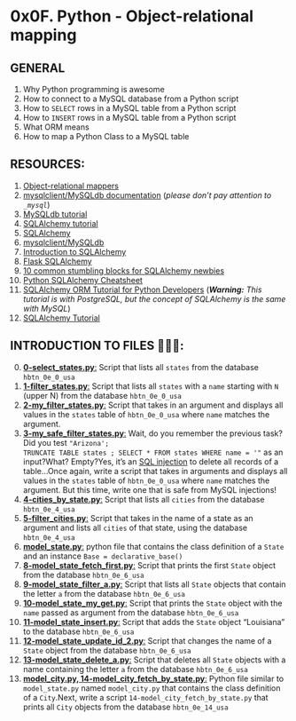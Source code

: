 # 0x0F. Python - Object-relational mapping

## GENERAL

<ol>
	<li>Why Python programming is awesome</li>
	<li>How to connect to a MySQL database from a Python script</li>
	<li>How to <code>SELECT</code> rows in a MySQL table from a Python script</li>
	<li>How to <code>INSERT</code> rows in a MySQL table from a Python script </li>
	<li>What ORM means</li>
	<li>How to map a Python Class to a MySQL table</li>
</ol>

## RESOURCES:

 <ol>
	<li><a href="/rltoken/IqdjUaZ31ZfP6eT-lTyUkA" title="Object-relational mappers" target="_blank">Object-relational mappers</a> </li>
	<li><a href="/rltoken/rMJpVJ1_YjMWfvY00I7Kpw" title="mysqlclient/MySQLdb documentation" target="_blank">mysqlclient/MySQLdb documentation</a> (<em>please don’t pay attention to <code>_mysql</code></em>)</li>
	<li><a href="/rltoken/DJz5W6Y13-6qUSTPTGrHYw" title="MySQLdb tutorial" target="_blank">MySQLdb tutorial</a> </li>
	<li><a href="/rltoken/9JWveMwNKe3IUErdEbDsUQ" title="SQLAlchemy tutorial" target="_blank">SQLAlchemy tutorial</a> </li>
	<li><a href="/rltoken/E9dLS6Shaezq4ivnGxN_RA" title="SQLAlchemy" target="_blank">SQLAlchemy</a> </li>
	<li><a href="/rltoken/QFgtVxz2w-C1y1OB8uls1g" title="mysqlclient/MySQLdb" target="_blank">mysqlclient/MySQLdb</a> </li>
	<li><a href="/rltoken/I5bvhPGTOu3_-T-4jpN-hg" title="Introduction to SQLAlchemy" target="_blank">Introduction to SQLAlchemy</a> </li>
	<li><a href="/rltoken/UvaHESHeqlRA0Z0uQFi0_A" title="Flask SQLAlchemy" target="_blank">Flask SQLAlchemy</a> </li>
	<li><a href="/rltoken/Zb8Yc2WycLLYX8gnLlwZKw" title="10 common stumbling blocks for SQLAlchemy newbies" target="_blank">10 common stumbling blocks for SQLAlchemy newbies</a> </li>
	<li><a href="/rltoken/XHPAX7-ydSou2BLWHII8Vw" title="Python SQLAlchemy Cheatsheet" target="_blank">Python SQLAlchemy Cheatsheet</a> </li>
	<li><a href="/rltoken/aeLSQ039BhLhamU2BjqsOw" title="SQLAlchemy ORM Tutorial for Python Developers" target="_blank">SQLAlchemy ORM Tutorial for Python Developers</a> (<em><strong>Warning:</strong> This tutorial is with PostgreSQL, but the concept of SQLAlchemy is the same with MySQL</em>)</li>
	<li><a href="/rltoken/cmfi9C_nRXrmnwaJfCPyxA" title="SQLAlchemy Tutorial" target="_blank">SQLAlchemy Tutorial</a></li>
</ol>

## INTRODUCTION TO FILES :closed_book::closed_book::closed_book::

0.	[**0-select_states.py**:](#0-select_statespy) Script that lists all <code>states</code> from the database <code>hbtn_0e_0_usa</code>
1.	[**1-filter_states.py**:](#1-filter_statespy) Script that lists all <code>states</code> with a <code>name</code> starting with <code>N</code> (upper N) from the database <code>hbtn_0e_0_usa</code>
2.	[**2-my_filter_states.py**:](#2-my_filter_statespy) Script that takes in an argument and displays all values in the <code>states</code> table of <code>hbtn_0e_0_usa</code> where <code>name</code> matches the argument.
3.	[**3-my_safe_filter_states.py**:](#3-my_safe_filter_statespy) Wait, do you remember the previous task? Did you test <code>"Arizona'; TRUNCATE TABLE states ; SELECT * FROM states WHERE name = '"</code> as an input?What? Empty?Yes, it’s an <a href="/rltoken/f6dtded2o4a09_WEQpLypw" title="SQL injection" target="_blank">SQL injection</a> to delete all records of a table…Once again, write a script that takes in arguments and displays all values in the <code>states</code> table of <code>hbtn_0e_0_usa</code> where <code>name</code> matches the argument. But this time, write one that is safe from MySQL injections!
4.	[**4-cities_by_state.py**:](#4-cities_by_statepy) Script that lists all <code>cities</code> from the database <code>hbtn_0e_4_usa</code>
5.	[**5-filter_cities.py**:](#5-filter_citiespy) Script that takes in the name of a state as an argument and lists all <code>cities</code> of that state, using the database <code>hbtn_0e_4_usa</code>
6.	[**model_state.py**:](#model_statepy) <img src="https//holbertonintranet.s3.amazonaws.com/uploads/medias/2020/9/f84fe6edb9436c8560996c6d72e17ea51dab28e1.jpg?X-Amz-Algorithm=AWS4-HMAC-SHA256&amp;X-Amz-Credential=AKIARDDGGGOUWMNL5ANN%2F20210401%2Fus-east-1%2Fs3%2Faws4_request&amp;X-Amz-Date=20210401T013705Z&amp;X-Amz-Expires=86400&amp;X-Amz-SignedHeaders=host&amp;X-Amz-Signature=81da5420b5840eaa7cdece86ec76c6144b74d9256d296b39fa8c160bb7d03803" alt="" style="">python file that contains the class definition of a <code>State</code> and an instance <code>Base = declarative_base()</code>
7.	[**8-model_state_fetch_first.py**:](#8-model_state_fetch_firstpy) Script that prints the first <code>State</code> object from the database <code>hbtn_0e_6_usa</code>
8.	[**9-model_state_filter_a.py**:](#9-model_state_filter_apy) Script that lists all <code>State</code> objects that contain the letter <code>a</code> from the database <code>hbtn_0e_6_usa</code>
9.	[**10-model_state_my_get.py**:](#10-model_state_my_getpy) Script that prints the <code>State</code> object with the <code>name</code> passed as argument from the database <code>hbtn_0e_6_usa</code>
10.	[**11-model_state_insert.py**:](#11-model_state_insertpy) Script that adds the <code>State</code> object “Louisiana” to the database <code>hbtn_0e_6_usa</code>
11.	[**12-model_state_update_id_2.py**:](#12-model_state_update_id_2py) Script that changes the name of a <code>State</code> object from the database <code>hbtn_0e_6_usa</code>
12.	[**13-model_state_delete_a.py**:](#13-model_state_delete_apy) Script that deletes all <code>State</code> objects with a name containing the letter <code>a</code> from the database <code>hbtn_0e_6_usa</code>
13.	[**model_city.py, 14-model_city_fetch_by_state.py**:](#model_citypy-14-model_city_fetch_by_statepy) Python file similar to <code>model_state.py</code> named <code>model_city.py</code> that contains the class definition of a <code>City</code>.Next, write a script <code>14-model_city_fetch_by_state.py</code> that prints all <code>City</code> objects from the database <code>hbtn_0e_14_usa</code>
